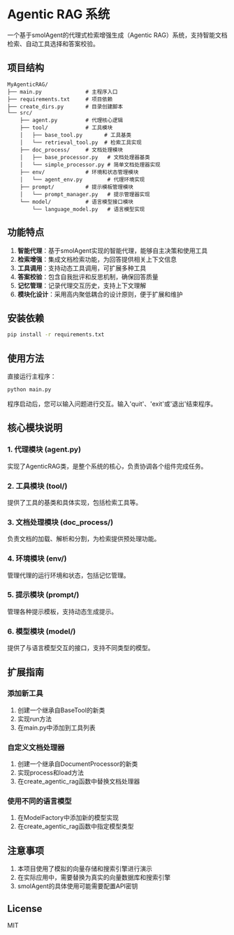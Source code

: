 # Agentic RAG 系统

一个基于smolAgent的代理式检索增强生成（Agentic RAG）系统，支持智能文档检索、自动工具选择和答案校验。

## 项目结构

```
MyAgenticRAG/
├── main.py              # 主程序入口
├── requirements.txt     # 项目依赖
├── create_dirs.py       # 目录创建脚本
└── src/
    ├── agent.py         # 代理核心逻辑
    ├── tool/            # 工具模块
    │   ├── base_tool.py       # 工具基类
    │   └── retrieval_tool.py  # 检索工具实现
    ├── doc_process/     # 文档处理模块
    │   ├── base_processor.py   # 文档处理器基类
    │   └── simple_processor.py # 简单文档处理器实现
    ├── env/             # 环境和状态管理模块
    │   └── agent_env.py        # 代理环境实现
    ├── prompt/          # 提示模板管理模块
    │   └── prompt_manager.py   # 提示管理器实现
    └── model/           # 语言模型接口模块
        └── language_model.py   # 语言模型实现
```

## 功能特点

1. **智能代理**：基于smolAgent实现的智能代理，能够自主决策和使用工具
2. **检索增强**：集成文档检索功能，为回答提供相关上下文信息
3. **工具调用**：支持动态工具调用，可扩展多种工具
4. **答案校验**：包含自我批评和反思机制，确保回答质量
5. **记忆管理**：记录代理交互历史，支持上下文理解
6. **模块化设计**：采用高内聚低耦合的设计原则，便于扩展和维护

## 安装依赖

```bash
pip install -r requirements.txt
```

## 使用方法

直接运行主程序：

```bash
python main.py
```

程序启动后，您可以输入问题进行交互。输入'quit'、'exit'或'退出'结束程序。

## 核心模块说明

### 1. 代理模块 (agent.py)

实现了AgenticRAG类，是整个系统的核心，负责协调各个组件完成任务。

### 2. 工具模块 (tool/)

提供了工具的基类和具体实现，包括检索工具等。

### 3. 文档处理模块 (doc_process/)

负责文档的加载、解析和分割，为检索提供预处理功能。

### 4. 环境模块 (env/)

管理代理的运行环境和状态，包括记忆管理。

### 5. 提示模块 (prompt/)

管理各种提示模板，支持动态生成提示。

### 6. 模型模块 (model/)

提供了与语言模型交互的接口，支持不同类型的模型。

## 扩展指南

### 添加新工具

1. 创建一个继承自BaseTool的新类
2. 实现run方法
3. 在main.py中添加到工具列表

### 自定义文档处理器

1. 创建一个继承自DocumentProcessor的新类
2. 实现process和load方法
3. 在create_agentic_rag函数中替换文档处理器

### 使用不同的语言模型

1. 在ModelFactory中添加新的模型实现
2. 在create_agentic_rag函数中指定模型类型

## 注意事项

1. 本项目使用了模拟的向量存储和搜索引擎进行演示
2. 在实际应用中，需要替换为真实的向量数据库和搜索引擎
3. smolAgent的具体使用可能需要配置API密钥

## License

MIT